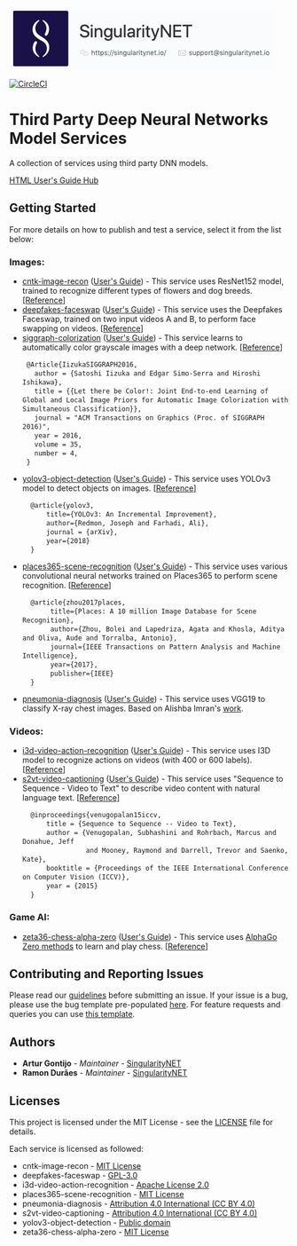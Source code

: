 [issue-template]: ../../issues/new?template=BUG_REPORT.md
[feature-template]: ../../issues/new?template=FEATURE_REQUEST.md

![singnetlogo](docs/assets/singnet-logo.jpg 'SingularityNET')

[![CircleCI](https://circleci.com/gh/singnet/dnn-model-services.svg?style=svg)](https://circleci.com/gh/singnet/dnn-model-services)

# Third Party Deep Neural Networks Model Services

A collection of services using third party DNN models.

[HTML User's Guide Hub](https://singnet.github.io/dnn-model-services/)


## Getting Started

For more details on how to publish and test a service, select it from the list below:

### Images:
- [cntk-image-recon](services/cntk-image-recon) ([User's Guide](docs/users_guide/cntk-image-recon.md)) - This service uses ResNet152 model, trained to recognize different types of flowers and dog breeds. [[Reference](https://cntk.ai/pythondocs/CNTK_301_Image_Recognition_with_Deep_Transfer_Learning.html)]
- [deepfakes-faceswap](services/deepfakes-faceswap) ([User's Guide](docs/users_guide/deepfakes-faceswap.md)) - This service uses the Deepfakes Faceswap, trained on two input videos A and B, to perform face swapping on videos. [[Reference](https://github.com/deepfakes/faceswap)]
- [siggraph-colorization](services/siggraph-colorization) ([User's Guide](docs/users_guide/siggraph-colorization.md)) - This service learns to automatically color grayscale images with a deep network. [[Reference](http://iizuka.cs.tsukuba.ac.jp/projects/colorization/en/)]
    ```
     @Article{IizukaSIGGRAPH2016,
       author = {Satoshi Iizuka and Edgar Simo-Serra and Hiroshi Ishikawa},
       title = {{Let there be Color!: Joint End-to-end Learning of Global and Local Image Priors for Automatic Image Colorization with Simultaneous Classification}},
       journal = "ACM Transactions on Graphics (Proc. of SIGGRAPH 2016)",
       year = 2016,
       volume = 35,
       number = 4,
     }
    ```
- [yolov3-object-detection](services/yolov3-object-detection) ([User's Guide](docs/users_guide/yolov3-object-detection.md)) - This service uses YOLOv3 model to detect objects on images. [[Reference](https://pjreddie.com/darknet/yolo/)]
    ```
      @article{yolov3,
          title={YOLOv3: An Incremental Improvement},
          author={Redmon, Joseph and Farhadi, Ali},
          journal = {arXiv},
          year={2018}
      }
    ```
- [places365-scene-recognition](services/places365-scene-recognition) ([User's Guide](docs/users_guide/places365-scene-recognition.md)) - This service uses various convolutional neural networks trained on Places365 to perform scene recognition. [[Reference](https://github.com/CSAILVision/places365)]
    ```
      @article{zhou2017places,
           title={Places: A 10 million Image Database for Scene Recognition},
           author={Zhou, Bolei and Lapedriza, Agata and Khosla, Aditya and Oliva, Aude and Torralba, Antonio},
           journal={IEEE Transactions on Pattern Analysis and Machine Intelligence},
           year={2017},
           publisher={IEEE}
      }
    ```
- [pneumonia-diagnosis](services/pneumonia-diagnosis) ([User's Guide](docs/users_guide/pneumonia-diagnosis.md)) - This service uses VGG19 to classify X-ray chest images. Based on Alishba Imran's [work](https://github.com/alishbaimran/Pneumonia-Diagnosis-CNN-Model).

### Videos:
- [i3d-video-action-recognition](services/i3d-video-action-recognition) ([User's Guide](docs/users_guide/i3d-video-action-recognition.md)) - This service uses I3D model to recognize actions on videos (with 400 or 600 labels). [[Reference](https://github.com/deepmind/kinetics-i3d)]
- [s2vt-video-captioning](services/s2vt-video-captioning) ([User's Guide](docs/users_guide/s2vt-video-captioning.md)) - This service uses "Sequence to Sequence - Video to Text" to describe video content with natural language text. [[Reference](https://vsubhashini.github.io/s2vt.html)]
    ```
      @inproceedings{venugopalan15iccv,
          title = {Sequence to Sequence -- Video to Text},
          author = {Venugopalan, Subhashini and Rohrbach, Marcus and Donahue, Jeff 
                    and Mooney, Raymond and Darrell, Trevor and Saenko, Kate},
          booktitle = {Proceedings of the IEEE International Conference on Computer Vision (ICCV)},
          year = {2015}
      }
    ```

### Game AI:
- [zeta36-chess-alpha-zero](services/zeta36-chess-alpha-zero) ([User's Guide](docs/users_guide/zeta36-chess-alpha-zero.md)) - This service uses [AlphaGo Zero methods](https://deepmind.com/blog/alphago-zero-learning-scratch/)
 to learn and play chess. [[Reference](https://github.com/Zeta36/chess-alpha-zero)]

## Contributing and Reporting Issues

Please read our [guidelines](https://dev.singularitynet.io/docs/contribute/contribution-guidelines/#submitting-an-issue) before submitting an issue. If your issue is a bug, please use the bug template pre-populated [here][issue-template]. For feature requests and queries you can use [this template][feature-template].

## Authors

* **Artur Gontijo** - *Maintainer* - [SingularityNET](https://www.singularitynet.io)
* **Ramon Durães** - *Maintainer* - [SingularityNET](https://www.singularitynet.io)

## Licenses

This project is licensed under the MIT License - see the [LICENSE](LICENSE) file for details.

Each service is licensed as followed:

- cntk-image-recon - [MIT License](https://github.com/Microsoft/CNTK/blob/master/LICENSE.md)
- deepfakes-faceswap - [GPL-3.0](https://github.com/deepfakes/faceswap/blob/master/LICENSE)
- i3d-video-action-recognition - [Apache License 2.0](https://github.com/deepmind/kinetics-i3d/blob/master/LICENSE)
- places365-scene-recognition - [MIT License](https://github.com/CSAILVision/places365/blob/master/LICENSE)
- pneumonia-diagnosis - [Attribution 4.0 International (CC BY 4.0)](https://creativecommons.org/licenses/by/4.0/)
- s2vt-video-captioning - [Attribution 4.0 International (CC BY 4.0)](http://creativecommons.org/licenses/by/4.0/)
- yolov3-object-detection - [Public domain](https://github.com/pjreddie/darknet/blob/master/LICENSE)
- zeta36-chess-alpha-zero - [MIT License](https://github.com/Zeta36/chess-alpha-zero/blob/master/LICENSE.txt)
